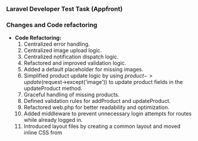 ### Laravel Developer Test Task (Appfront)

### Changes and Code refactoring

- **Code Refactoring:**
    1. Centralized error handling.
    2. Centralized image upload logic.
    3. Centralized notification dispatch logic.
    4. Refactored and improved validation logic.
    5. Added a default placeholder for missing images.
    6. Simplified product update logic by using $product->update($request->except('image')) to update product fields in the updateProduct method.
    7. Graceful handling of missing products.
    8. Defined validation rules for addProduct and updateProduct.
    9. Refactored web.php for better readability and optimization.
    10. Added middleware to prevent unnecessary login attempts for routes while already logged in.
    11. Introduced layout files by creating a common layout and moved inline CSS from <style> tags into a `custom.css` file.
    12. Added a fallback to the environment variable EXCHANGE_RATE in case the API call fails.
    13. Moved the exchange rate fetching logic into a private method getExchangeRate.
    14. Replaced cURL requests with Laravel's Http facade.


### Suggestions
    1. Use soft delete by adding a is_deleted column in database table
    2. Introduce data table for better representation and managing data
